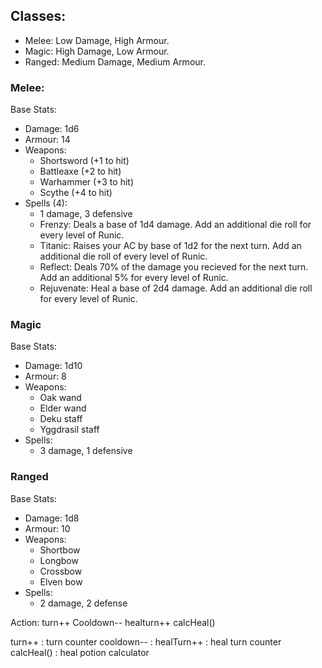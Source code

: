 ## Classes:
- Melee: Low Damage, High Armour. 
- Magic: High Damage, Low Armour. 
- Ranged: Medium Damage, Medium Armour. 

### Melee:

Base Stats:
- Damage: 1d6
- Armour: 14
- Weapons:
  - Shortsword (+1 to hit)
  - Battleaxe (+2 to hit)
  - Warhammer (+3 to hit)
  - Scythe (+4 to hit)
- Spells (4):
  - 1 damage, 3 defensive
  - Frenzy: Deals a base of 1d4 damage. Add an additional die roll for every level of Runic.
  - Titanic: Raises your AC by base of 1d2 for the next turn.  Add an additional die roll of every level of Runic.
  - Reflect: Deals 70% of the damage you recieved for the next turn. Add an additional 5% for every level of Runic.
  - Rejuvenate: Heal a base of 2d4 damage. Add an additional die roll for every level of Runic.

### Magic

Base Stats:
- Damage: 1d10
- Armour: 8
- Weapons: 
  - Oak wand 
  - Elder wand 
  - Deku staff
  - Yggdrasil staff
- Spells:
  - 3 damage, 1 defensive

### Ranged

Base Stats:
- Damage: 1d8
- Armour: 10
- Weapons:
  - Shortbow
  - Longbow
  - Crossbow
  - Elven bow
- Spells:
  - 2 damage, 2 defense

Action:
turn++
Cooldown--
healturn++
calcHeal()

turn++ : turn counter
cooldown-- : 
healTurn++ : heal turn counter
calcHeal() : heal potion calculator